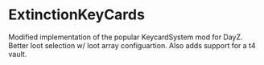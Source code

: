 # ExtinctionKeyCards

Modified implementation of the popular KeycardSystem mod for DayZ. Better loot selection w/ loot array configuartion. Also adds support for a t4 vault.
